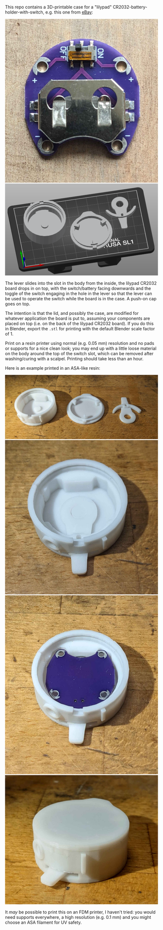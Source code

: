 This repo contains a 3D-printable case for a "lilypad" CR2032-battery-holder-with-switch, e.g. this one from [eBay](https://www.ebay.co.uk/itm/146675695314):

![Lilypad CR2032 board](images_for_readme/lilypad_cr2032_board.jpg "Lilypad CR2032 Board")
![Ready to print](images_for_readme/ready_to_print.png "Ready to print")

The lever slides into the slot in the body from the inside, the lilypad CR2032 board drops in on top, with the switch/battery facing downwards and the toggle of the switch engaging in the hole in the lever so that the lever can be used to operate the switch while the board is in the case.  A push-on cap goes on top.

The intention is that the lid, and possibly the case, are modified for whatever application the board is put to, assuming your components are placed on top (i.e. on the back of the lilypad CR2032 board).  If you do this in Blender, export the `.stl` for printing with the default Blender scale factor of 1.

Print on a resin printer using normal (e.g. 0.05&nbsp;mm) resolution and no pads or supports for a nice clean look; you may end up with a little loose material on the body around the top of the switch slot, which can be removed after washing/curing with a scalpel.  Printing should take less than an hour.

Here is an example printed in an ASA-like resin:

![Case components](images_for_readme/case_components.jpg "Case components")
![Lever inserted](images_for_readme/lever_inserted.jpg "Lever inserted")
![Lilypad CR2032 board inserted](images_for_readme/lilypad_cr2032_board_inserted.jpg "Lilypad CR2032 board inserted")
![Lid closed](images_for_readme/lid_closed.jpg "Lid closed")

It _may_ be possible to print this on an FDM printer, I haven't tried: you would need supports everywhere, a high resolution (e.g. 0.1&nbsp;mm) and you might choose an ASA filament for UV safety.